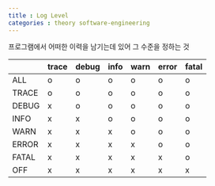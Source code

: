 ```yaml
---
title : Log Level
categories : theory software-engineering
---
```


프로그램에서 어떠한 이력을 남기는데 있어 그 수준을 정하는 것 

|       |trace|debug|info|warn|error|fatal|
|-------|-----|-----|----|----|-----|-----|
| ALL   |o    |o    |o   |o   |o    |o    |
| TRACE |o    |o    |o   |o   |o    |o    |
| DEBUG |x    |o    |o   |o   |o    |o    |
| INFO  |x    |x    |o   |o   |o    |o    |
| WARN  |x    |x    |x   |o   |o    |o    |
| ERROR |x    |x    |x   |x   |o    |o    |
| FATAL |x    |x    |x   |x   |x    |o    |
| OFF   |x    |x    |x   |x   |x    |x    |

